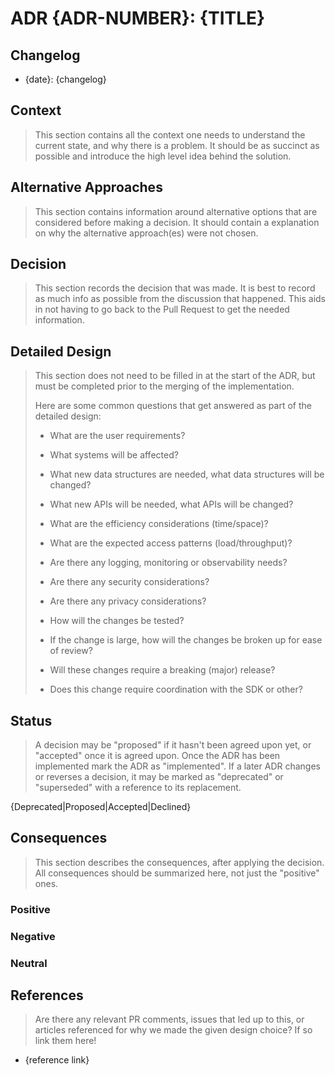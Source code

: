 # ADR {ADR-NUMBER}: {TITLE}

## Changelog

- {date}: {changelog}

## Context

> This section contains all the context one needs to understand the current state, and why there is a problem. It should be as succinct as possible and introduce the high level idea behind the solution.

## Alternative Approaches

> This section contains information around alternative options that are considered before making a decision. It should contain a explanation on why the alternative approach(es) were not chosen.

## Decision

> This section records the decision that was made.
> It is best to record as much info as possible from the discussion that happened. This aids in not having to go back to the Pull Request to get the needed information.

## Detailed Design

> This section does not need to be filled in at the start of the ADR, but must be completed prior to the merging of the implementation.
>
> Here are some common questions that get answered as part of the detailed design:
>
> - What are the user requirements?
>
> - What systems will be affected?
>
> - What new data structures are needed, what data structures will be changed?
>
> - What new APIs will be needed, what APIs will be changed?
>
> - What are the efficiency considerations (time/space)?
>
> - What are the expected access patterns (load/throughput)?
>
> - Are there any logging, monitoring or observability needs?
>
> - Are there any security considerations?
>
> - Are there any privacy considerations?
>
> - How will the changes be tested?
>
> - If the change is large, how will the changes be broken up for ease of review?
>
> - Will these changes require a breaking (major) release?
>
> - Does this change require coordination with the SDK or other?

## Status

> A decision may be "proposed" if it hasn't been agreed upon yet, or "accepted" once it is agreed upon. Once the ADR has been implemented mark the ADR as "implemented". If a later ADR changes or reverses a decision, it may be marked as "deprecated" or "superseded" with a reference to its replacement.

{Deprecated|Proposed|Accepted|Declined}

## Consequences

> This section describes the consequences, after applying the decision. All consequences should be summarized here, not just the "positive" ones.

### Positive

### Negative

### Neutral

## References

> Are there any relevant PR comments, issues that led up to this, or articles referenced for why we made the given design choice? If so link them here!

- {reference link}
